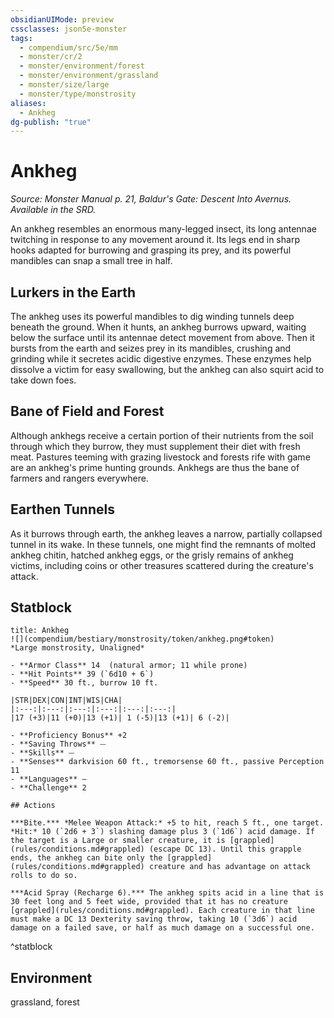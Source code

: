 ```yaml
---
obsidianUIMode: preview
cssclasses: json5e-monster
tags:
  - compendium/src/5e/mm
  - monster/cr/2
  - monster/environment/forest
  - monster/environment/grassland
  - monster/size/large
  - monster/type/monstrosity
aliases:
  - Ankheg
dg-publish: "true"
---
```

# Ankheg
*Source: Monster Manual p. 21, Baldur's Gate: Descent Into Avernus. Available in the SRD.*  

An ankheg resembles an enormous many-legged insect, its long antennae twitching in response to any movement around it. Its legs end in sharp hooks adapted for burrowing and grasping its prey, and its powerful mandibles can snap a small tree in half.

## Lurkers in the Earth

The ankheg uses its powerful mandibles to dig winding tunnels deep beneath the ground. When it hunts, an ankheg burrows upward, waiting below the surface until its antennae detect movement from above. Then it bursts from the earth and seizes prey in its mandibles, crushing and grinding while it secretes acidic digestive enzymes. These enzymes help dissolve a victim for easy swallowing, but the ankheg can also squirt acid to take down foes.

## Bane of Field and Forest

Although ankhegs receive a certain portion of their nutrients from the soil through which they burrow, they must supplement their diet with fresh meat. Pastures teeming with grazing livestock and forests rife with game are an ankheg's prime hunting grounds. Ankhegs are thus the bane of farmers and rangers everywhere.

## Earthen Tunnels

As it burrows through earth, the ankheg leaves a narrow, partially collapsed tunnel in its wake. In these tunnels, one might find the remnants of molted ankheg chitin, hatched ankheg eggs, or the grisly remains of ankheg victims, including coins or other treasures scattered during the creature's attack.

## Statblock

```ad-statblock
title: Ankheg
![](compendium/bestiary/monstrosity/token/ankheg.png#token)
*Large monstrosity, Unaligned*

- **Armor Class** 14  (natural armor; 11 while prone)
- **Hit Points** 39 (`6d10 + 6`)
- **Speed** 30 ft., burrow 10 ft.

|STR|DEX|CON|INT|WIS|CHA|
|:---:|:---:|:---:|:---:|:---:|:---:|
|17 (+3)|11 (+0)|13 (+1)| 1 (-5)|13 (+1)| 6 (-2)|

- **Proficiency Bonus** +2
- **Saving Throws** ⏤
- **Skills** ⏤
- **Senses** darkvision 60 ft., tremorsense 60 ft., passive Perception 11
- **Languages** —
- **Challenge** 2

## Actions

***Bite.*** *Melee Weapon Attack:* +5 to hit, reach 5 ft., one target. *Hit:* 10 (`2d6 + 3`) slashing damage plus 3 (`1d6`) acid damage. If the target is a Large or smaller creature, it is [grappled](rules/conditions.md#grappled) (escape DC 13). Until this grapple ends, the ankheg can bite only the [grappled](rules/conditions.md#grappled) creature and has advantage on attack rolls to do so.

***Acid Spray (Recharge 6).*** The ankheg spits acid in a line that is 30 feet long and 5 feet wide, provided that it has no creature [grappled](rules/conditions.md#grappled). Each creature in that line must make a DC 13 Dexterity saving throw, taking 10 (`3d6`) acid damage on a failed save, or half as much damage on a successful one.
```
^statblock

## Environment

grassland, forest